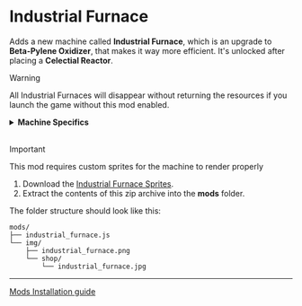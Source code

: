 # Industrial Furnace

Adds a new machine called **Industrial Furnace**, which is an upgrade to **Beta-Pylene Oxidizer**, that makes it way more efficient.
It's unlocked after placing a **Celectial Reactor**.

> [!WARNING]
> All Industrial Furnaces will disappear without returning the resources if you launch the game without this mod enabled.

<details>
<summary><b>Machine Specifics</b></summary>

```
Price Exponent   | 1.8
Conversion Speed | 2.5x faster than Beta-Pylene Oxidizer

Build Price:
- 4096 Charonite
- 524K Beta-Pylene
- 1024 Hell Gem
- 4096 Chromalit
- 1M   Celestial Foam

Conversion Input:
- 65K  Beta-Pylene
- 1024 Chromalit
- 16K  Celestial Foam

Conversion Output:
- 524K Charonite
- 65K  Elmerine
- 32K  Quanetite
```
</details><br>

> [!IMPORTANT]
> This mod requires custom sprites for the machine to render properly

1. Download the [Industrial Furnace Sprites](https://github.com/RafalBerezin/Sixty_Four_Mods/blob/master/Industrial_Furnace/industrial_furnace_sprites.zip).
2. Extract the contents of this zip archive into the **mods** folder.

The folder structure should look like this:

```
mods/
├── industrial_furnace.js
└── img/
    ├── industrial_furnace.png
    └── shop/
        └── industrial_furnace.jpg
```

---

[Mods Installation guide](https://github.com/RafalBerezin/Sixty_Four_Mods?tab=readme-ov-file#how-to-install)
